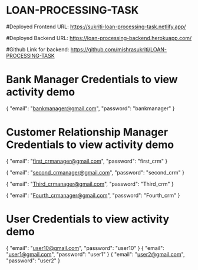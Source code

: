 # LOAN-PROCESSING-TASK


#Deployed Frontend URL: https://sukriti-loan-processing-task.netlify.app/

#Deployed Backend URL: https://loan-processing-backend.herokuapp.com/

#Github Link for backend: https://github.com/mishrasukriti/LOAN-PROCESSING-TASK


# Bank Manager Credentials to view activity demo
{
    "email": "bankmanager@gmail.com",
    "password": "bankmanager"
}


# Customer Relationship Manager Credentials to view activity demo
{
    "email": "first_crmanager@gmail.com",
    "password": "first_crm"
}


{
    "email": "second_crmanager@gmail.com",
    "password": "second_crm"
}


{
    "email": "Third_crmanager@gmail.com",
    "password": "Third_crm"
}


{
    "email": "Fourth_crmanager@gmail.com",
    "password": "Fourth_crm"
}


# User Credentials to view activity demo
{
    "email": "user10@gmail.com",
    "password": "user10"
}
{
    "email": "user1@gmail.com",
    "password": "user1"
}
{
    "email": "user2@gmail.com",
    "password": "user2"
}


